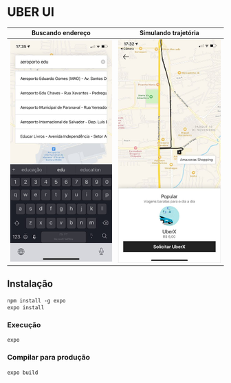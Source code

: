 # UBER UI

Buscando endereço          |  Simulando trajetória
:-------------------------:|:-------------------------:
![Buscando endereço por meio da API do Google Places](/docs/screenshot_1.jpg?raw=true )  |  ![](/docs/screenshot_2.jpg?raw=true)

## Instalação
```
npm install -g expo
expo install
```

### Execução
```
expo
```

### Compilar para produção
```
expo build
```